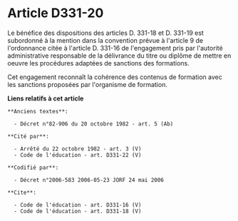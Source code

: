 # Article D331-20

Le bénéfice des dispositions des articles D. 331-18 et D. 331-19 est subordonné à la mention dans la convention prévue à
l'article 9 de l'ordonnance citée à l'article D. 331-16 de l'engagement pris par l'autorité administrative responsable de la
délivrance du titre ou diplôme de mettre en oeuvre les procédures adaptées de sanctions des formations. 

Cet engagement reconnaît la cohérence des contenus de formation avec les sanctions proposées par l'organisme de formation.

**Liens relatifs à cet article**

	**Anciens textes**:

	  - Décret n°82-906 du 20 octobre 1982 - art. 5 (Ab)

	**Cité par**:

	  - Arrêté du 22 octobre 1982 - art. 3 (V)
	  - Code de l'éducation - art. D331-22 (V)

	**Codifié par**:

	  - Décret n°2006-583 2006-05-23 JORF 24 mai 2006

	**Cite**:

	  - Code de l'éducation - art. D331-16 (V)
	  - Code de l'éducation - art. D331-18 (V)
